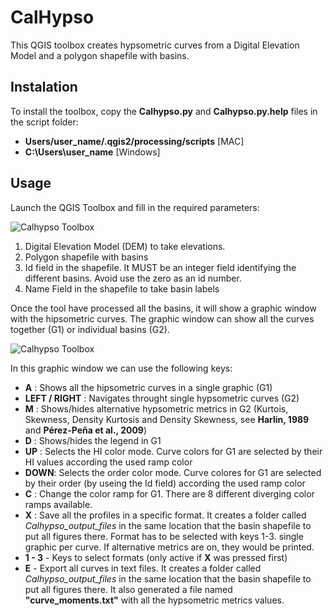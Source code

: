 # CalHypso
This QGIS toolbox creates hypsometric curves from a 
Digital Elevation Model and a polygon shapefile with basins. 

## Instalation

To install the toolbox, copy the **Calhypso.py** and **Calhypso.py.help** files in the script folder:
- **Users/user_name/.qgis2/processing/scripts**  [MAC] 
- **C:\Users\user_name**   [Windows]


## Usage
Launch the QGIS Toolbox and fill in the required parameters:

![Calhypso Toolbox](https://geolovic.github.io/Calhypso/images/CalypsoToolbox.jpg)

1. Digital Elevation Model (DEM) to take elevations. 
2. Polygon shapefile with basins
3. Id field in the shapefile. It MUST be an integer field identifying the different basins. Avoid use the zero as an id number.
4. Name Field in the shapefile to take basin labels

Once the tool have processed all the basins, it will show a graphic 
window with the hipsometric curves. The graphic window can show all the curves
together (G1) or individual basins (G2).

![Calhypso Toolbox](https://geolovic.github.io/Calhypso/images/Graphic_types.jpg)

In this graphic window we can use the following keys:

* **A** : Shows all the hipsometric curves in a single graphic (G1)
* **LEFT / RIGHT** : Navigates throught single hypsometric curves (G2)
* **M** : Shows/hides alternative hypsometric metrics in G2 (Kurtois, 
Skewness, Density Kurtosis and Density Skewness, see 
**Harlin, 1989** and **Pérez-Peña et al., 2009**)
* **D** : Shows/hides the legend in G1
* **UP** : Selects the HI color mode. Curve colors for G1 are selected by their HI 
values according the used ramp color
* **DOWN**: Selects the order color mode. Curve colores for G1 are selected by 
their order (by useing the Id field) 
according the used ramp color
* **C** : Change the color ramp for G1. There are 8 different diverging color 
ramps available.
* **X** : Save all the profiles in a specific format. It creates a folder called *Calhypso_output_files* in the same location that
the basin shapefile to put all figures there. Format has to be selected with keys 1-3. 
single graphic per curve. If alternative metrics are on, they would be printed. 
* **1 - 3** - Keys to select formats (only active if **X** was pressed first) 
* **E** - Export all curves in text files. It creates a folder called *Calhypso_output_files* in the same location that
the basin shapefile to put all figures there. It also generated a file named **"curve_moments.txt"** with all the hypsometric metrics values.
